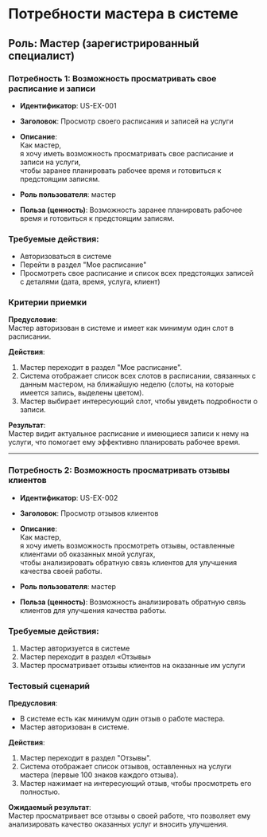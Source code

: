 # Потребности мастера в системе

## Роль: Мастер (зарегистрированный специалист)

### Потребность 1: Возможность просматривать свое расписание и записи

- **Идентификатор**: US-EX-001  
- **Заголовок**: Просмотр своего расписания и записей на услуги  
- **Описание**:  
  Как мастер,  
  я хочу иметь возможность просматривать свое расписание и записи на услуги,  
  чтобы заранее планировать рабочее время и готовиться к предстоящим записям.  

- **Роль пользователя**: мастер  
- **Польза (ценность)**: Возможность заранее планировать рабочее время и готовиться к предстоящим записям.

### Требуемые действия:
- Авторизоваться в системе  
- Перейти в раздел "Мое расписание"  
- Просмотреть свое расписание и список всех предстоящих записей с деталями (дата, время, услуга, клиент)

### Критерии приемки

**Предусловие**:  
Мастер авторизован в системе и имеет как минимум один слот в расписании.

**Действия**:
1. Мастер переходит в раздел "Мое расписание".  
2. Система отображает список всех слотов в расписании, связанных с данным мастером, на ближайшую неделю (слоты, на которые имеется запись, выделены цветом).  
3. Мастер выбирает интересующий слот, чтобы увидеть подробности о записи.

**Результат**:  
Мастер видит актуальное расписание и имеющиеся записи к нему на услуги, что помогает ему эффективно планировать рабочее время.

---

### Потребность 2: Возможность просматривать отзывы клиентов

- **Идентификатор**: US-EX-002  
- **Заголовок**: Просмотр отзывов клиентов  
- **Описание**:  
  Как мастер,  
  я хочу иметь возможность просмотреть отзывы, оставленные клиентами об оказанных мной услугах,  
  чтобы анализировать обратную связь клиентов для улучшения качества своей работы.  

- **Роль пользователя**: мастер  
- **Польза (ценность)**: Возможность анализировать обратную связь клиентов для улучшения качества работы.

### Требуемые действия:
1. Мастер авторизуется в системе  
2. Мастер переходит в раздел «Отзывы»  
3. Мастер просматривает отзывы клиентов на оказанные им услуги

### Тестовый сценарий

**Предусловия**:  
- В системе есть как минимум один отзыв о работе мастера.  
- Мастер авторизован в системе.

**Действия**:
1. Мастер переходит в раздел "Отзывы".  
2. Система отображает список отзывов, оставленных на услуги мастера (первые 100 знаков каждого отзыва).  
3. Мастер нажимает на интересующий отзыв, чтобы просмотреть его полностью.

**Ожидаемый результат**:  
Мастер просматривает все отзывы о своей работе, что позволяет ему анализировать качество оказанных услуг и вносить улучшения.
